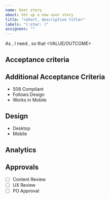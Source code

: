 ```yaml
---
name: User story
about: Set up a new user story
title: "<short, descriptive title>"
labels: "(:star: )"
assignees: ""
---
```


As <PERSONA>, I need <SOLUTION>, so that <VALUE/OUTCOME>

## Acceptance criteria

## Additional Acceptance Criteria

- 508 Compliant
- Follows Design
- Works in Mobile

## Design

- Desktop
- Mobile

## Analytics

## Approvals

- [ ] Content Review
- [ ] UX Review
- [ ] PO Approval
